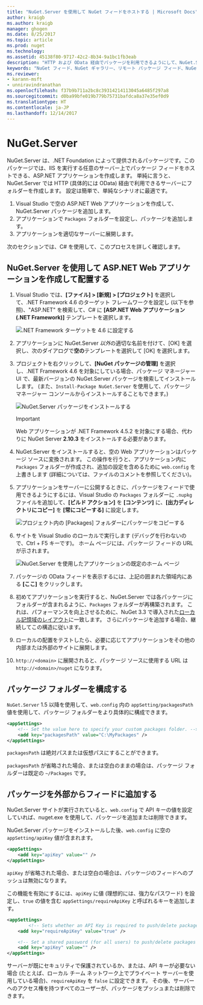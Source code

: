 ```yaml
---
title: "NuGet.Server を使用して NuGet フィードをホストする | Microsoft Docs"
author: kraigb
ms.author: kraigb
manager: ghogen
ms.date: 8/25/2017
ms.topic: article
ms.prod: nuget
ms.technology: 
ms.assetid: 45138f80-9717-42c2-8b34-9a1bc1fb3eab
description: "HTTP および OData 経由でパッケージを利用できるようにして、NuGet.Server を使用し、IIS を実行している任意のサーバー上に NuGet パッケージ フィードを作成およびホストする方法です。"
keywords: "NuGet フィード、NuGet ギャラリー、リモート パッケージ フィード、NuGet.Server"
ms.reviewer:
- karann-msft
- unniravindranathan
ms.openlocfilehash: f37b9b711a2bc8c39314214113045a6485f297a8
ms.sourcegitcommit: d0ba99bfe019b779b75731bafdca8a37e35ef0d9
ms.translationtype: HT
ms.contentlocale: ja-JP
ms.lasthandoff: 12/14/2017
---
```

# <a name="nugetserver"></a>NuGet.Server

NuGet.Server は、.NET Foundation によって提供されるパッケージです。このパッケージでは、IIS を実行する任意のサーバー上でパッケージ フィードをホストできる、ASP.NET アプリケーションを作成します。 単純に言うと、NuGet.Server では HTTP (具体的には OData) 経由で利用できるサーバーにフォルダーを作成します。 設定は簡単で、単純なシナリオに最適です。

1. Visual Studio で空の ASP.NET Web アプリケーションを作成して、NuGet.Server パッケージを追加します。
1. アプリケーションで `Packages` フォルダーを設定し、パッケージを追加します。
1. アプリケーションを適切なサーバーに展開します。

次のセクションでは、C# を使用して、このプロセスを詳しく確認します。

## <a name="create-and-deploy-an-aspnet-web-application-with-nugetserver"></a>NuGet.Server を使用して ASP.NET Web アプリケーションを作成して配置する

1. Visual Studio では、**[ファイル] > [新規] > [プロジェクト]** を選択して、.NET Framework 4.6 のターゲット フレームワークを設定し (以下を参照)、"ASP.NET" を検索して、C# に **[ASP.NET Web アプリケーション (.NET Framework)]** テンプレートを選択します。

    ![.NET Framework ターゲットを 4.6 に設定する](media/Hosting_01-NuGet.Server-Set4.6.png)

1. アプリケーションに NuGet.Server *以外*の適切な名前を付けて、[OK] を選択し、次のダイアログで**空の**テンプレートを選択して [OK] を選択します。

1. プロジェクトを右クリックして、**[NuGet パッケージの管理]** を選択し、.NET Framework 4.6 を対象にしている場合、パッケージ マネージャー UI で、最新バージョンの NuGet.Server パッケージを検索してインストールします。 (また、`Install-Package NuGet.Server` を使用して、パッケージ マネージャー コンソールからインストールすることもできます。)

    ![NuGet.Server パッケージをインストールする](media/Hosting_02-NuGet.Server-Package.png)

    > [!Important]
    > Web アプリケーションが .NET Framework 4.5.2 を対象にする場合、代わりに NuGet Server **2.10.3** をインストールする必要があります。

1. NuGet.Server をインストールすると、空の Web アプリケーションはパッケージ ソースに変換されます。 この操作を行うと、アプリケーション内に `Packages` フォルダーが作成され、追加の設定を含めるために `web.config` を上書きします (詳細については、ファイルのコメントを参照してください)。

1. アプリケーションをサーバーに公開するときに、パッケージをフィードで使用できるようにするには、Visual Studio の `Packages` フォルダーに `.nupkg` ファイルを追加して、**[ビルド アクション]** を **[コンテンツ]** に、**[出力ディレクトリにコピー]** を **[常にコピーする]** に設定します。

    ![プロジェクト内の [Packages] フォルダーにパッケージをコピーする](media/Hosting_03-NuGet.Server-Package-Folder.png)

1. サイトを Visual Studio のローカルで実行します (デバッグを行わないので、Ctrl + F5 キーです)。 ホーム ページには、パッケージ フィードの URL が示されます。

    ![NuGet.Server を使用したアプリケーションの既定のホーム ページ](media/Hosting_04-NuGet.Server-FeedHomePage.png)

1. パッケージの OData フィードを表示するには、上記の囲まれた領域内にある **[ここ]** をクリックします。

1. 初めてアプリケーションを実行すると、NuGet.Server では各パッケージにフォルダーが含まれるように、`Packages` フォルダーが再構築されます。 これは、パフォーマンスを向上させるために、NuGet 3.3 で導入された[ローカル記憶域のレイアウト](http://blog.nuget.org/20151118/nuget-3.3.html#folder-based-repository-commands)に一致します。 さらにパッケージを追加する場合、継続してこの構造に従います。

1. ローカルの配置をテストしたら、必要に応じてアプリケーションをその他の内部または外部のサイトに展開します。
1. `http://<domain>` に展開されると、パッケージ ソースに使用する URL は `http://<domain>/nuget` になります。

## <a name="configuring-the-packages-folder"></a>パッケージ フォルダーを構成する

`NuGet.Server` 1.5 以降を使用して、`web.config` 内の `appSetting/packagesPath` 値を使用して、パッケージ フォルダーをより具体的に構成できます。

```xml
<appSettings>
    <!-- Set the value here to specify your custom packages folder. -->
    <add key="packagesPath" value="C:\MyPackages" />
</appSettings>
```

`packagesPath` は絶対パスまたは仮想パスにすることができます。

`packagesPath` が省略された場合、または空白のままの場合は、パッケージ フォルダーは既定の `~/Packages` です。

## <a name="adding-packages-to-the-feed-externally"></a>パッケージを外部からフィードに追加する

NuGet.Server サイトが実行されていると、`web.config` で API キーの値を設定していれば、nuget.exe を使用して、パッケージを追加または削除できます。

NuGet.Server パッケージをインストールした後、`web.config` に空の `appSetting/apiKey` 値が含まれます。

```xml
<appSettings>
    <add key="apiKey" value="" />
</appSettings>
```

`apiKey` が省略された場合、または空白の場合は、パッケージのフィードへのプッシュは無効になります。

この機能を有効にするには、`apiKey` に値 (理想的には、強力なパスワード) を設定し、`true` の値を含む `appSettings/requireApiKey` と呼ばれるキーを追加します。

```xml
<appSettings>
        <!-- Sets whether an API Key is required to push/delete packages -->
    <add key="requireApiKey" value="true" />

    <!-- Set a shared password (for all users) to push/delete packages -->
    <add key="apiKey" value="" />
</appSettings>
```

サーバーが既にセキュリティで保護されているか、または、API キーが必要ない場合 (たとえば、ローカル チーム ネットワーク上でプライベート サーバーを使用している場合)、`requireApiKey` を `false` に設定できます。 その後、サーバーへのアクセス権を持つすべてのユーザーが、パッケージをプッシュまたは削除できます。